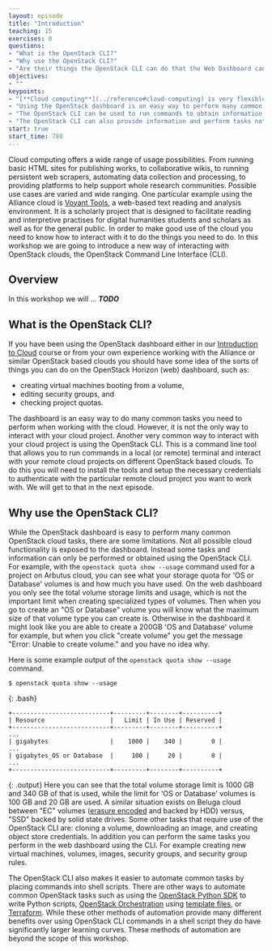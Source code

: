 ```yaml
---
layout: episode
title: "Introduction"
teaching: 15
exercises: 0
questions:
- "What is the OpenStack CLI?"
- "Why use the OpenStack CLI?"
- "Are their things the OpenStack CLI can do that the Web Dashboard can't?"
objectives:
- ""
keypoints:
- "[**Cloud computing**](../reference#cloud-computing) is very flexible and has many diverse uses."
- "Using the OpenStack dashboard is an easy way to perform many common cloud related tasks, however it doesn't provide access to all the functionality of the cloud."
- "The OpenStack CLI can be used to run commands to obtain information and perform tasks similar to the OpenStack dashboard."
- "The OpenStack CLI can also provide information and perform tasks not available through the OpenStack dashboard."
start: true
start_time: 780
---
```


<!--
> ## Office hours
> 
> | Day of the week | Date | Time (ADT) |
> | :-- | :-- | :-- |
> | Friday    | TBD | 1:00 - 3:00pm |
> | Friday    | TBD | 1:00 - 3:00pm |
{: .callout}
-->

Cloud computing offers a wide range of usage possibilities. From running basic HTML sites for publishing works, to collaborative wikis, to running persistent web scrapers, automating data collection and processing, to providing platforms to help support whole research communities. Possible use cases are varied and wide ranging. One particular example using the Alliance cloud is [Voyant Tools](https://voyant-tools.org/), a web-based text reading and analysis environment. It is a scholarly project that is designed to facilitate reading and interpretive practises for digital humanities students and scholars as well as for the general public. In order to make good use of the cloud you need to know how to interact with it to do the things you need to do. In this workshop we are going to introduce a new way of interacting with OpenStack clouds, the OpenStack Command Line Interface (CLI).

## Overview

In this workshop we will ... ***TODO***


## What is the OpenStack CLI?

If you have been using the OpenStack dashboard either in our [Introduction to Cloud](https://acenet-arc.github.io/introduction_to_cloud/) course or from your own experience working with the Alliance or similar OpenStack based clouds you should have some idea of the sorts of things you can do on the OpenStack Horizon (web) dashboard, such as:

* creating virtual machines booting from a volume,
* editing security groups, and
* checking project quotas.

The dashboard is an easy way to do many common tasks you need to perform when working with the cloud. However, it is not the only way to interact with your cloud project. Another very common way to interact with your cloud project is using the OpenStack CLI. This is a command line tool that allows you to run commands in a local (or remote) terminal and interact with your remote cloud projects on different OpenStack based clouds. To do this you will need to install the tools and setup the necessary credentials to authenticate with the particular remote cloud project you want to work with. We will get to that in the next episode.

## Why use the OpenStack CLI?

While the OpenStack dashboard is easy to perform many common OpenStack cloud tasks, there are some limitations. Not all possible cloud functionality is exposed to the dashboard. Instead some tasks and information can only be performed or obtained using the OpenStack CLI. For example, with the `openstack quota show --usage` command used for a project on Arbutus cloud, you can see what your storage quota for 'OS or Database' volumes is and how much you have used. On the web dashboard you only see the total volume storage limits and usage, which is not the important limit when creating specialized types of volumes. Then when you go to create an "OS or Database" volume you will know what the maximum size of that volume type you can create is. Otherwise in the dashboard it might look like you are able to create a 200GB 'OS and Database' volume for example, but when you click "create volume" you get the message "Error: Unable to create volume." and you have no idea why.

Here is some example output of the `openstack quota show --usage` command.
~~~
$ openstack quota show --usage
~~~
{: .bash}
~~~
+---------------------------+---------+--------+----------+
| Resource                  |   Limit | In Use | Reserved |
+---------------------------+---------+--------+----------+
...
| gigabytes                 |    1000 |    340 |        0 |
...
| gigabytes_OS or Database  |     100 |     20 |        0 |
...
+---------------------------+---------+--------+----------+
~~~
{: .output}
Here you can see that the total volume storage limit is 1000 GB and 340 GB of that is used, while the limit for 'OS or Database' volumes is 100 GB and 20 GB are used. A similar situation exists on Beluga cloud between "EC" volumes ([erasure encoded](https://en.wikipedia.org/wiki/Erasure_code) and backed by HDD) versus, "SSD" backed by solid state drives. Some other tasks that require use of the OpenStack CLI are: cloning a volume, downloading an image, and creating object store credentials. In addition you can perform the same tasks you perform in the web dashboard using the CLI. For example creating new virtual machines, volumes, images, security groups, and security group rules.

The OpenStack CLI also makes it easier to automate common tasks by placing commands into shell scripts. There are other ways to automate common OpenStack tasks such as using the [OpenStack Python SDK](https://docs.openstack.org/mitaka/user-guide/sdk.html) to write Python scripts, [OpenStack Orchestration](https://docs.openstack.org/heat/2023.1/index.html) using [template files](https://docs.openstack.org/heat/2023.1/template_guide/index.html), or [Terraform](https://www.terraform.io/). While these other methods of automation provide many different benefits over using OpenStack CLI commands in a shell script they do have significantly larger learning curves. These methods of automation are beyond the scope of this workshop.


